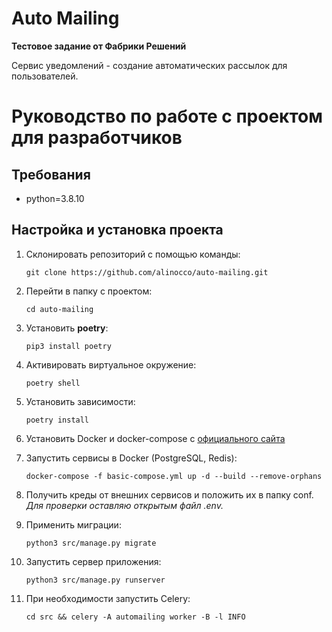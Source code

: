 # Auto Mailing

**Тестовое задание от Фабрики Решений**

Сервис уведомлений - создание автоматических рассылок для пользователей.

# Руководство по работе с проектом для разработчиков

## Требования

- python=3.8.10

## Настройка и установка проекта

1. Склонировать репозиторий с помощью команды:
   ```
   git clone https://github.com/alinocco/auto-mailing.git
   ```
2. Перейти в папку с проектом:
   ```
   cd auto-mailing
   ```
3. Установить **poetry**:
   ```
   pip3 install poetry
   ```
4. Активировать виртуальное окружение:
   ```
   poetry shell
   ```
5. Установить зависимости:
   ```
   poetry install
   ```
6. Установить Docker и docker-compose с [официального сайта](https://www.docker.com/products/docker-desktop)
7. Запустить сервисы в Docker (PostgreSQL, Redis):
   ```
   docker-compose -f basic-compose.yml up -d --build --remove-orphans
   ```
8. Получить креды от внешних сервисов и положить их в папку conf. _Для проверки оставляю открытым файл .env._

9. Применить миграции:
   ```
   python3 src/manage.py migrate
   ```
10. Запустить сервер приложения:
    ```
    python3 src/manage.py runserver
    ```
11. При необходимости запустить Celery:
    ```
    cd src && celery -A automailing worker -B -l INFO
    ```
